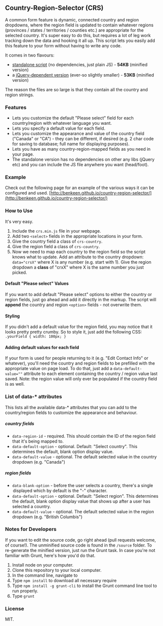 ## Country-Region-Selector (CRS)

A common form feature is dynamic, connected country and region dropdowns, where the region field is updated to contain
whatever regions (provinces / states / territories / counties etc.) are appropriate for the selected country. It's super
easy to do this, but requires a lot of leg work tracking down the data and hooking it all up. This script lets you easily
add this feature to your form without having to write any code.

It comes in two flavours:
- [standalone script](./source/crs.min.js) (no dependencies, just plain JS) - **54KB** (minified version)
- a [jQuery-dependent version](./source/crs.min.js) (ever-so slightly smaller) - **53KB** (minified version)

The reason the files are so large is that they contain all the country and region strings.


### Features

- Lets you customize the default "Please select" field for each country/region with whatever language you want.
- Lets you specify a default value for each field.
- Lets you customize the appearance and value of the country field ("Canada" or "CA") - they can be different, if desired
(e.g. 2 char code for saving to database; full name for displaying purposes).
- Lets you have as many country-region-mapped fields as you need in your page.
- The standalone version has no dependencies on other any libs (jQuery etc) and you can include the JS file anywhere you want
(head/foot).


### Example

Check out the following page for an example of the various ways it can be configured and used.
[http://benkeen.github.io/country-region-selector/](http://benkeen.github.io/country-region-selector/)


### How to Use

It's very easy.

1. Include the `crs.min.js` file in your webpage.
2. Add two `<select>` fields in the appropriate locations in your form.
3. Give the country field a class of `crs-country`.
4. Give the region field a class of `crs-country`.
3. Now we need to map each country to the region field so the script knows what to update. Add an
attribute to the country dropdown: `data="crsX"` where X is any number (e.g. start with 1). Give the region dropdown a
**class** of "crxX" where X is the same number you just picked.

#### Default "Please select" Values

If you want to add default "Please select" options to either the country or region fields, just go ahead and add it
directly in the markup. The script will **append** the country and region `<option>` fields - not overwrite them.

#### Styling

If you didn't add a default value for the region field, you may notice that it looks pretty pretty crumby. So to style
it, just add the following CSS: `.yourField { width: 100px; }`

#### Adding default values for each field

If your form is used for people returning to it (e.g. "Edit Contact Info" or whatever), you'll need the country and
region fields to be prefilled with the appropriate value on page load. To do that, just add a `data-default-value=""` attribute
to each element containing the country / region value last saved. Note: the region value will only ever be populated if the
country field is as well.


### List of data-* attributes

This lists all the available data-* attributes that you can add to the country/region fields to customize the appearance
and behaviour.

##### country fields

- `data-region-id` - required. This should contain the ID of the region field that it's being mapped to.
- `data-default-option` - optional. Default: "Select country". This determines the default, blank option display value.
- `data-default-value` - optional. The default selected value in the country dropdown (e.g. "Canada")

##### region fields
- `data-blank-option` - before the user selects a country, there's a single <option> displayed which by default is the
"-" character.
- `data-default-option` - optional. Default: "Select region". This determines the default, blank option display value
that shows up after a user has selected a country.
- `data-default-value` - optional. The default selected value in the region dropdown (e.g. "British Columbis")


### Notes for Developers

If you want to edit the source code, go right ahead (pull requests welcome, of course!). The unminified source code
is found in the `/source` folder. To re-generate the minified version, just run the Grunt task. In case you're not
familiar with Grunt, here's how you'd do that.

1. Install node on your computer.
2. Clone this repository to your local computer.
3. In the command line, navigate to
4. Type `npm install` to download all necessary require
5. Type `npm install -g grunt-cli` to install the Grunt command line tool to run properly.
6. Type `grunt`


### License

MIT.